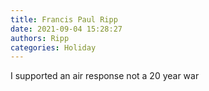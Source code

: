 ```yaml
---
title: Francis Paul Ripp
date: 2021-09-04 15:28:27
authors: Ripp
categories: Holiday
---
```


 I supported an air response not a 20 year war
